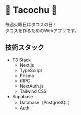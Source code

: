 # 🌮 Tacochu 🌮
毎週火曜日はタコスの日！  
タコスを作るためのWebアプリです。

## 技術スタック
- T3 Stack
  - Next.js
  - TypeScript
  - Prisma
  - tRPC
  - NextAuth.js
  - Tailwind CSS
- Supabase
  - Database（PostgreSQL）
  - Auth
